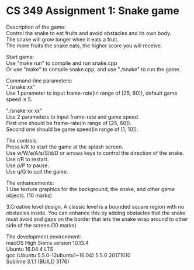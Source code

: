 # CS 349 Assignment 1: Snake game

Description of the game:<br />
Control the snake to eat fruits and avoid obstacles and its own body.<br />
The snake will grow longer when it eats a fruit.<br />
The more fruits the snake eats, the higher score you will receive.<br />

Start game:<br />
Use "make run" to compile and run snake.cpp<br />
Or use "make" to compile snake.cpp, and use "./snake" to run the game.<br />

Command-line parameters:<br />
"./snake xx"<br />
Use 1 parameter to input frame-rate(in range of [25, 60]), default game speed is 5.<br />

"./snake xx xx"<br />
Use 2 parameters to input frame-rate and game speed.<br />
First one should be frame-rate(in range of [25, 60]).<br />
Second one should be game speed(in range of [1, 10]).<br />

The controls:<br />
Press k/K to start the game at the splash screen.<br />
Use w/W/a/A/s/S/d/D or arrows keys to control the direction of the snake.<br />
Use r/R to restart.<br />
Use p/P to pause.<br />
Use q/Q to quit the game.<br />

The enhancements:<br />
1.Use texture graphics for the background, the snake, and other game objects. (10 marks)<br />

3.Creative level design. A classic level is a bounded square region with no obstacles inside. You can enhance this by adding obstacles that the snake must avoid and gaps on the border that lets the snake wrap around to other side of the screen.(10 marks)<br />

The development environment:<br />
macOS High Sierra version 10.13.4<br />
Ubuntu 16.04.4 LTS<br />
gcc (Ubuntu 5.5.0-12ubuntu1~16.04) 5.5.0 20171010<br />
Sublime 3.1.1 (BUILD 3176)